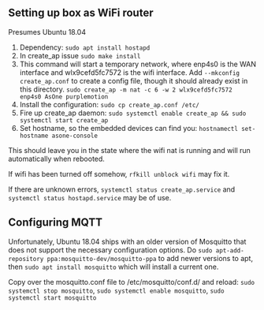 ## Setting up box as WiFi router

Presumes Ubuntu 18.04

1) Dependency: `sudo apt install hostapd`
1) In create_ap issue `sudo make install`
1) This command will start a temporary network, where enp4s0 is the WAN interface and wlx9cefd5fc7572 is the wifi interface. Add `--mkconfig create_ap.conf` to create a config file, though it should already exist in this directory. `sudo create_ap -m nat -c 6 -w 2 wlx9cefd5fc7572 enp4s0 AsOne purplemotion`
1) Install the configuration: `sudo cp create_ap.conf /etc/`
1) Fire up create_ap daemon: `sudo systemctl enable create_ap && sudo systemctl start create_ap`
1) Set hostname, so the embedded devices can find you: `hostnamectl set-hostname asone-console`

This should leave you in the state where the wifi nat is running and will run automatically when rebooted.

If wifi has been turned off somehow, `rfkill unblock wifi` may fix it.

If there are unknown errors, `systemctl status create_ap.service` and `systemctl status hostapd.service` may be of use.

## Configuring MQTT

Unfortunately, Ubuntu 18.04 ships with an older version of Mosquitto that does not support the necessary configuration options. Do `sudo apt-add-repository ppa:mosquitto-dev/mosquitto-ppa` to add newer versions to apt, then `sudo apt install mosquitto` which will install a current one.

Copy over the mosquitto.conf file to /etc/mosquitto/conf.d/ and reload: `sudo systemctl stop mosquitto`, `sudo systemctl enable mosquitto`, `sudo systemctl start mosquitto`
